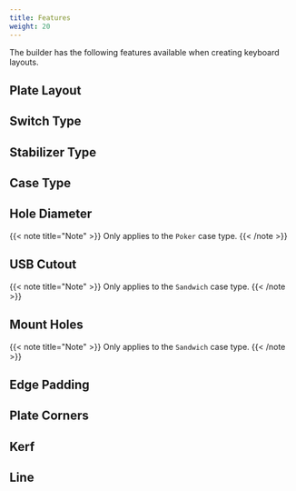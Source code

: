 ```yaml
---
title: Features
weight: 20
---
```


The builder has the following features available when creating keyboard layouts.

## Plate Layout


## Switch Type


## Stabilizer Type


## Case Type


## Hole Diameter
{{< note title="Note" >}}
Only applies to the `Poker` case type.
{{< /note >}}


## USB Cutout
{{< note title="Note" >}}
Only applies to the `Sandwich` case type.
{{< /note >}}


## Mount Holes
{{< note title="Note" >}}
Only applies to the `Sandwich` case type.
{{< /note >}}


## Edge Padding


## Plate Corners


## Kerf


## Line